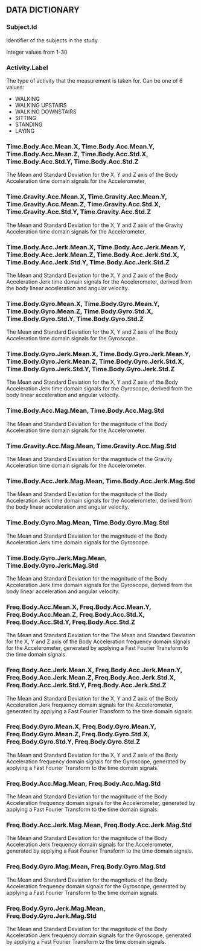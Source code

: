 ## DATA DICTIONARY

### Subject.Id
Identifier of the subjects in the study.

Integer values from 1-30

### Activity.Label
The type of activity that the measurement is taken for. Can be one of 6 values:
* WALKING
* WALKING UPSTAIRS
* WALKING DOWNSTAIRS
* SITTING
* STANDING
* LAYING

### Time.Body.Acc.Mean.X, Time.Body.Acc.Mean.Y, Time.Body.Acc.Mean.Z, Time.Body.Acc.Std.X, Time.Body.Acc.Std.Y, Time.Body.Acc.Std.Z
The Mean and Standard Deviation for the X, Y and Z axis of the Body Acceleration time domain signals for the Accelerometer,

### Time.Gravity.Acc.Mean.X, Time.Gravity.Acc.Mean.Y, Time.Gravity.Acc.Mean.Z, Time.Gravity.Acc.Std.X, Time.Gravity.Acc.Std.Y, Time.Gravity.Acc.Std.Z
The Mean and Standard Deviation for the X, Y and Z axis of the Gravity Acceleration time domain signals for the Accelerometer.

### Time.Body.Acc.Jerk.Mean.X, Time.Body.Acc.Jerk.Mean.Y, Time.Body.Acc.Jerk.Mean.Z, Time.Body.Acc.Jerk.Std.X, Time.Body.Acc.Jerk.Std.Y, Time.Body.Acc.Jerk.Std.Z
The Mean and Standard Deviation for the X, Y and Z axis of the Body Acceleration Jerk time domain signals for the Accelerometer, derived from the body linear acceleration and angular velocity.

### Time.Body.Gyro.Mean.X, Time.Body.Gyro.Mean.Y, Time.Body.Gyro.Mean.Z, Time.Body.Gyro.Std.X, Time.Body.Gyro.Std.Y, Time.Body.Gyro.Std.Z
The Mean and Standard Deviation for the X, Y and Z axis of the Body Acceleration time domain signals for the Gyroscope.

### Time.Body.Gyro.Jerk.Mean.X, Time.Body.Gyro.Jerk.Mean.Y, Time.Body.Gyro.Jerk.Mean.Z, Time.Body.Gyro.Jerk.Std.X, Time.Body.Gyro.Jerk.Std.Y, Time.Body.Gyro.Jerk.Std.Z
The Mean and Standard Deviation for the X, Y and Z axis of the Body Acceleration Jerk time domain signals for the Gyroscope, derived from the body linear acceleration and angular velocity.

### Time.Body.Acc.Mag.Mean, Time.Body.Acc.Mag.Std
The Mean and Standard Deviation for the magnitude of the Body Acceleration time domain signals for the Accelerometer.

### Time.Gravity.Acc.Mag.Mean, Time.Gravity.Acc.Mag.Std
The Mean and Standard Deviation for the magnitude of the Gravity Acceleration time domain signals for the Accelerometer.

### Time.Body.Acc.Jerk.Mag.Mean, Time.Body.Acc.Jerk.Mag.Std
The Mean and Standard Deviation for the magnitude of the Body Acceleration Jerk time domain signals for the Accelerometer, derived from the body linear acceleration and angular velocity.

### Time.Body.Gyro.Mag.Mean, Time.Body.Gyro.Mag.Std
The Mean and Standard Deviation for the magnitude of the Body Acceleration Jerk time domain signals for the Gyroscope.

### Time.Body.Gyro.Jerk.Mag.Mean, Time.Body.Gyro.Jerk.Mag.Std
The Mean and Standard Deviation for the magnitude of the Body Acceleration Jerk time domain signals for the Gyroscope, derived from the body linear acceleration and angular velocity.

### Freq.Body.Acc.Mean.X, Freq.Body.Acc.Mean.Y, Freq.Body.Acc.Mean.Z, Freq.Body.Acc.Std.X, Freq.Body.Acc.Std.Y, Freq.Body.Acc.Std.Z
The Mean and Standard Deviation for the 
The Mean and Standard Deviation for the X, Y and Z axis of the Body Acceleration frequency domain signals for the Accelerometer, generated by applying a Fast Fourier Transform to the time domain signals.

### Freq.Body.Acc.Jerk.Mean.X, Freq.Body.Acc.Jerk.Mean.Y, Freq.Body.Acc.Jerk.Mean.Z, Freq.Body.Acc.Jerk.Std.X, Freq.Body.Acc.Jerk.Std.Y, Freq.Body.Acc.Jerk.Std.Z
The Mean and Standard Deviation for the X, Y and Z axis of the Body Acceleration Jerk frequency domain signals for the Accelerometer, generated by applying a Fast Fourier Transform to the time domain signals.

### Freq.Body.Gyro.Mean.X, Freq.Body.Gyro.Mean.Y, Freq.Body.Gyro.Mean.Z, Freq.Body.Gyro.Std.X, Freq.Body.Gyro.Std.Y, Freq.Body.Gyro.Std.Z
The Mean and Standard Deviation for the X, Y and Z axis of the Body Acceleration frequency domain signals for the Gyroscope, generated by applying a Fast Fourier Transform to the time domain signals.

### Freq.Body.Acc.Mag.Mean, Freq.Body.Acc.Mag.Std
The Mean and Standard Deviation for the magnitude of the Body Acceleration frequency domain signals for the Accelerometer, generated by applying a Fast Fourier Transform to the time domain signals.

### Freq.Body.Acc.Jerk.Mag.Mean, Freq.Body.Acc.Jerk.Mag.Std
The Mean and Standard Deviation for the magnitude of the Body Acceleration Jerk frequency domain signals for the Accelerometer, generated by applying a Fast Fourier Transform to the time domain signals.

### Freq.Body.Gyro.Mag.Mean, Freq.Body.Gyro.Mag.Std
The Mean and Standard Deviation for the magnitude of the Body Acceleration frequency domain signals for the Gyroscope, generated by applying a Fast Fourier Transform to the time domain signals.

### Freq.Body.Gyro.Jerk.Mag.Mean, Freq.Body.Gyro.Jerk.Mag.Std
The Mean and Standard Deviation for the magnitude of the Body Acceleration Jerk frequency domain signals for the Gyroscope, generated by applying a Fast Fourier Transform to the time domain signals.

